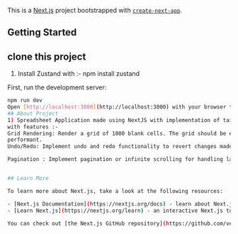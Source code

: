 This is a [Next.js](https://nextjs.org/) project bootstrapped with [`create-next-app`](https://github.com/vercel/next.js/tree/canary/packages/create-next-app).

## Getting Started

## clone this project
1) Install Zustand with :- npm install zustand

First, run the development server:

```bash
npm run dev
Open [http://localhost:3000](http://localhost:3000) with your browser to see the result.
## About Project
1) Spreadsheet Application made using NextJS with implementation of tailwindCSS
with features :-
Grid Rendering: Render a grid of 1000 blank cells. The grid should be efficiently handled and
performant.
Undo/Redo: Implement undo and redo functionality to revert changes made to the cells.

Pagination : Implement pagination or infinite scrolling for handling large datasets efficiently


## Learn More  

To learn more about Next.js, take a look at the following resources:

- [Next.js Documentation](https://nextjs.org/docs) - learn about Next.js features and API.
- [Learn Next.js](https://nextjs.org/learn) - an interactive Next.js tutorial.

You can check out [the Next.js GitHub repository](https://github.com/vercel/next.js/) - your feedback and contributions are welcome!
